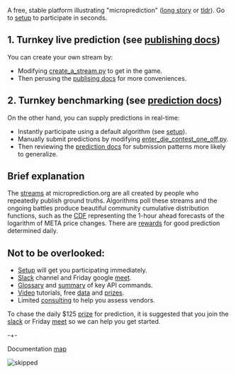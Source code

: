 A free, stable platform illustrating "microprediction" ([long story](https://microprediction.github.io/building_an_open_ai_network/) or [tldr](https://microprediction.github.io/microprediction/tldr.html)). Go to [setup](https://microprediction.github.io/microprediction/setup) to participate in seconds.


## 1. Turnkey live prediction (see [publishing docs](https://microprediction.github.io/microprediction/publish.html))

You can create your own stream by:
 - Modifying [create_a_stream.py](https://github.com/microprediction/microprediction/blob/master/hello_world/create_a_stream.py) to get in the game. 
 - Then perusing the [publising docs](https://microprediction.github.io/microprediction/publish.html) for more conveniences. 

## 2. Turnkey benchmarking (see [prediction docs](https://microprediction.github.io/microprediction/predict.html))

On the other hand, you can supply predictions in real-time:

  - Instantly participate using a default algorithm (see [setup](https://microprediction.github.io/microprediction/setup.html)).
  - Manually submit predictions by modifying
[enter_die_contest_one_off.py](https://github.com/microprediction/microprediction/blob/master/hello_world/enter_die_contest_one_off.py).
  - Then reviewing the [prediction docs](https://microprediction.github.io/microprediction/predict.html) for submission patterns more likely to generalize.

## Brief explanation

The [streams](https://www.microprediction.org/browse_streams.html) at
microprediction.org are all created by people who repeatedly publish ground truths. Algorithms
poll these streams and the ongoing battles produce 
beautiful community cumulative distribution functions, such as the [CDF](https://www.microprediction.org/stream_dashboard.html?stream=faang_1&horizon=3555) representing the 1-hour ahead
forecasts of the logarithm of META price changes. There are [rewards](https://www.microprediction.com/competitions/daily) for good prediction determined daily. 


## Not to be overlooked:

 - [Setup](https://microprediction.github.io/microprediction/setup.html) will get you participating immediately. 
 - [Slack](https://microprediction.github.io/microprediction/slack.html) channel and Friday google [meet](https://microprediction.github.io/microprediction/meet.html).
 - [Glossary](https://microprediction.github.io/microprediction/glossary.html) and [summary](https://microprediction.github.io/microprediction/summary.html) of key API commands.
 - [Video](https://microprediction.github.io/microprediction/videos.html) tutorials, free [data](https://microprediction.github.io/microprediction/data.html) and [prizes](https://microprediction.github.io/microprediction/prizes.html). 
 - Limited [consulting](https://microprediction.github.io/microprediction/consulting.html) to help you assess vendors. 
 
 To chase the daily $125 [prize](https://www.microprediction.com/competitions/daily) for prediction, it is suggested that you join the [slack](https://microprediction.github.io/microprediction/slack.html) or Friday [meet](https://microprediction.github.io/microprediction/meet.html) so we can help you get started. 
 
-+- 

Documentation [map](https://microprediction.github.io/microprediction/map.html) 




![skipped](/microprediction/assets/images/skipped_statistics.png)






